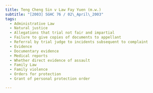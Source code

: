 ```yaml
---
title: Teng Cheng Sin v Law Fay Yuen (m.w.) 
subtitle: "[2003] SGHC 76 / 02\_April\_2003"
tags:
  - Administrative Law
  - Natural justice
  - Allegations that trial not fair and impartial
  - Failure to give copies of documents to appellant
  - Referral by trial judge to incidents subsequent to complaint
  - Evidence
  - Documentary evidence
  - Medical reports
  - Whether direct evidence of assault
  - Family Law
  - Family violence
  - Orders for protection
  - Grant of personal protection order

---
```


